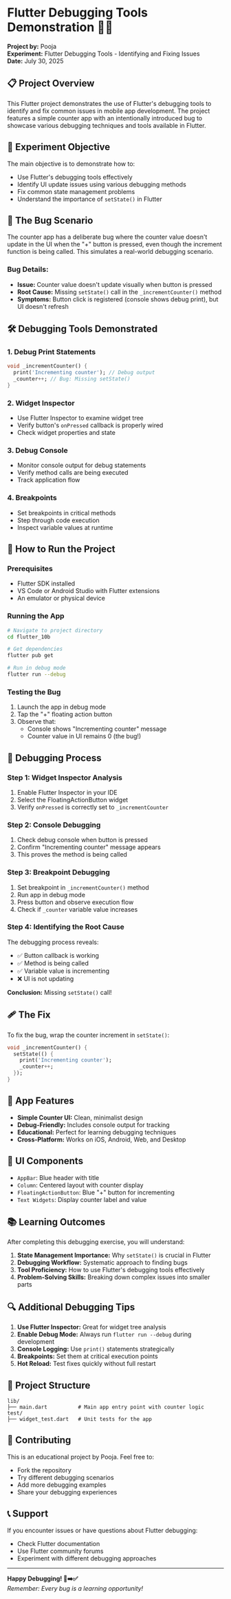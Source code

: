 # Flutter Debugging Tools Demonstration 🐛🔧

**Project by:** Pooja  
**Experiment:** Flutter Debugging Tools - Identifying and Fixing Issues  
**Date:** July 30, 2025

## 📋 Project Overview

This Flutter project demonstrates the use of Flutter's debugging tools to identify and fix common issues in mobile app development. The project features a simple counter app with an intentionally introduced bug to showcase various debugging techniques and tools available in Flutter.

## 🎯 Experiment Objective

The main objective is to demonstrate how to:
- Use Flutter's debugging tools effectively
- Identify UI update issues using various debugging methods
- Fix common state management problems
- Understand the importance of `setState()` in Flutter

## 🐛 The Bug Scenario

The counter app has a deliberate bug where the counter value doesn't update in the UI when the "+" button is pressed, even though the increment function is being called. This simulates a real-world debugging scenario.

### Bug Details:
- **Issue:** Counter value doesn't update visually when button is pressed
- **Root Cause:** Missing `setState()` call in the `_incrementCounter()` method
- **Symptoms:** Button click is registered (console shows debug print), but UI doesn't refresh

## 🛠️ Debugging Tools Demonstrated

### 1. Debug Print Statements
```dart
void _incrementCounter() {
  print('Incrementing counter'); // Debug output
  _counter++; // Bug: Missing setState()
}
```

### 2. Widget Inspector
- Use Flutter Inspector to examine widget tree
- Verify button's `onPressed` callback is properly wired
- Check widget properties and state

### 3. Debug Console
- Monitor console output for debug statements
- Verify method calls are being executed
- Track application flow

### 4. Breakpoints
- Set breakpoints in critical methods
- Step through code execution
- Inspect variable values at runtime

## 🚀 How to Run the Project

### Prerequisites
- Flutter SDK installed
- VS Code or Android Studio with Flutter extensions
- An emulator or physical device

### Running the App
```bash
# Navigate to project directory
cd flutter_10b

# Get dependencies
flutter pub get

# Run in debug mode
flutter run --debug
```

### Testing the Bug
1. Launch the app in debug mode
2. Tap the "+" floating action button
3. Observe that:
   - Console shows "Incrementing counter" message
   - Counter value in UI remains 0 (the bug!)

## 🔧 Debugging Process

### Step 1: Widget Inspector Analysis
1. Enable Flutter Inspector in your IDE
2. Select the FloatingActionButton widget
3. Verify `onPressed` is correctly set to `_incrementCounter`

### Step 2: Console Debugging
1. Check debug console when button is pressed
2. Confirm "Incrementing counter" message appears
3. This proves the method is being called

### Step 3: Breakpoint Debugging
1. Set breakpoint in `_incrementCounter()` method
2. Run app in debug mode
3. Press button and observe execution flow
4. Check if `_counter` variable value increases

### Step 4: Identifying the Root Cause
The debugging process reveals:
- ✅ Button callback is working
- ✅ Method is being called
- ✅ Variable value is incrementing
- ❌ UI is not updating

**Conclusion:** Missing `setState()` call!

## 🩹 The Fix

To fix the bug, wrap the counter increment in `setState()`:

```dart
void _incrementCounter() {
  setState(() {
    print('Incrementing counter');
    _counter++;
  });
}
```

## 📱 App Features

- **Simple Counter UI:** Clean, minimalist design
- **Debug-Friendly:** Includes console output for tracking
- **Educational:** Perfect for learning debugging techniques
- **Cross-Platform:** Works on iOS, Android, Web, and Desktop

## 🎨 UI Components

- `AppBar`: Blue header with title
- `Column`: Centered layout with counter display
- `FloatingActionButton`: Blue "+" button for incrementing
- `Text Widgets`: Display counter label and value

## 📚 Learning Outcomes

After completing this debugging exercise, you will understand:

1. **State Management Importance:** Why `setState()` is crucial in Flutter
2. **Debugging Workflow:** Systematic approach to finding bugs
3. **Tool Proficiency:** How to use Flutter's debugging tools effectively
4. **Problem-Solving Skills:** Breaking down complex issues into smaller parts

## 🔍 Additional Debugging Tips

1. **Use Flutter Inspector:** Great for widget tree analysis
2. **Enable Debug Mode:** Always run `flutter run --debug` during development
3. **Console Logging:** Use `print()` statements strategically
4. **Breakpoints:** Set them at critical execution points
5. **Hot Reload:** Test fixes quickly without full restart

## 📁 Project Structure

```
lib/
├── main.dart          # Main app entry point with counter logic
test/
├── widget_test.dart   # Unit tests for the app
```

## 🤝 Contributing

This is an educational project by Pooja. Feel free to:
- Fork the repository
- Try different debugging scenarios
- Add more debugging examples
- Share your debugging experiences

## 📞 Support

If you encounter issues or have questions about Flutter debugging:
- Check Flutter documentation
- Use Flutter community forums
- Experiment with different debugging approaches

---

**Happy Debugging! 🐛➡️✅**  
*Remember: Every bug is a learning opportunity!*

